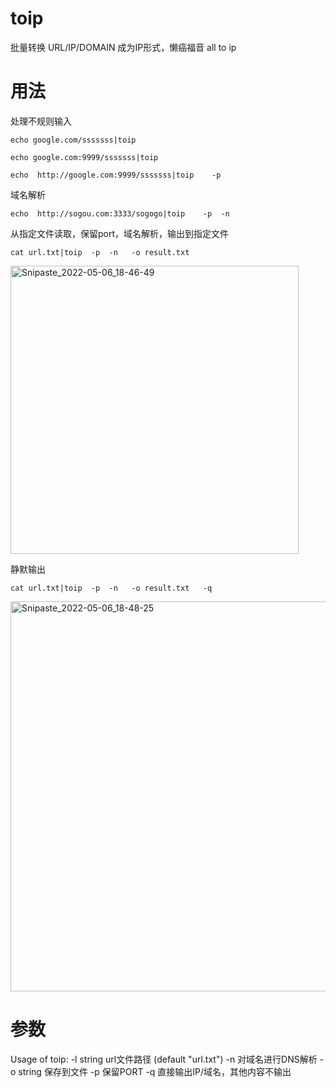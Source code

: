 # toip
批量转换 URL/IP/DOMAIN 成为IP形式，懒癌福音 all to ip

# 用法
处理不规则输入

`echo google.com/sssssss|toip`

`echo google.com:9999/sssssss|toip`

`echo  http://google.com:9999/sssssss|toip    -p`

域名解析

`echo  http://sogou.com:3333/sogogo|toip    -p  -n`


从指定文件读取，保留port，域名解析，输出到指定文件

`cat url.txt|toip  -p  -n   -o result.txt`

<img width="461" alt="Snipaste_2022-05-06_18-46-49" src="https://user-images.githubusercontent.com/48342077/167119078-a60ac41d-c246-488a-91a1-deaf8801f8fe.png">


静默输出

`cat url.txt|toip  -p  -n   -o result.txt   -q`

<img width="624" alt="Snipaste_2022-05-06_18-48-25" src="https://user-images.githubusercontent.com/48342077/167119099-20fe2c0f-3463-469e-b8dc-0ebb4b4af693.png">

# 参数
Usage of toip:
  -l string
        url文件路径 (default "url.txt")
  -n    对域名进行DNS解析
  -o string
        保存到文件
  -p    保留PORT
  -q    直接输出IP/域名，其他内容不输出

